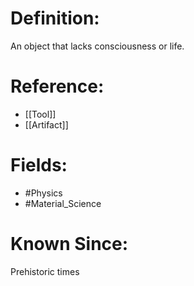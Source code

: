 

# Definition:
An object that lacks consciousness or life.

# Reference:
- [[Tool]]
- [[Artifact]]

# Fields: 
- #Physics
- #Material_Science

# Known Since:
Prehistoric times


